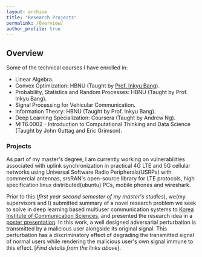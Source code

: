 ```yaml
---
layout: archive
title: "Research Projects"
permalink: /Overview/
author_profile: true
---
```


## Overview

Some of the technical courses I have enrolled in: 
* Linear Algebra.
* Convex Optimization: HBNU (Taught by [Prof. Inkyu Bang](https://scholar.google.com/scholar?hl=en&as_sdt=0%2C5&q=inkyu+bang&btnG=)).
* Probability, Statistics and Random Processes: HBNU (Taught by Prof. Inkyu Bang).
* Signal Processing for Vehicular Communication.
* Information Theory: HBNU (Taught by Prof. Inkyu Bang).
* Deep Learning Specialization: Coursera (Taught by Andrew Ng).
* MIT6.0002 - Introduction to Computational Thinking and Data Science (Taught by John Guttag and Eric Grimson).


### Projects
As part of my master's degree, I am currently working on vulnerabilities associated with uplink synchronization
in practical 4G LTE and 5G cellular networks using Universal Software Radio Peripherals(USRPs) with commercial antennas, srsRAN's open-source library for LTE protocols,
high specification linux distributed(ubuntu) PCs, mobile phones and wireshark.

Prior to this (_first year second semester of my master's studies_), we(my supervisors and I) submitted summary of a novel research 
problem we seek to solve in deep learning based multiuser communication systems to [Korea Institute of Communication Sciences](https://www.dbpia.co.kr/Journal/articleDetail?nodeId=NODE11108055), and presented the research idea in a [poster presentation](https://drive.google.com/file/d/1KtfG6gW4x_plSe6Mz5aXzjiXlQopCGrT/view). In this work, a well designed adversarial perturbation 
is transmitted by a malicious user alongside its original signal. This perturbation has a discriminatory effect of degrading the
transmitted signal of normal users while rendering the malicious user's own signal immune to this effect.
[_Find details from the links above_].
